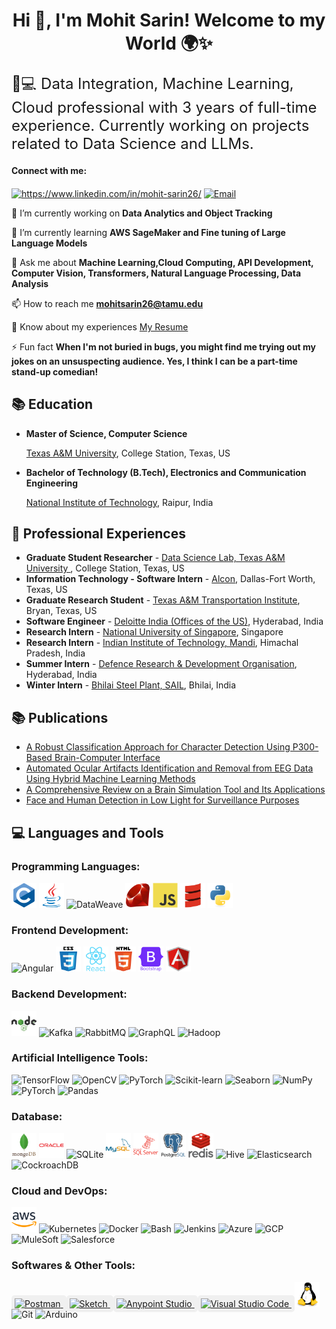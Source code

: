 <h1 align="center">Hi 👋, I'm Mohit Sarin! Welcome to my World 🌍✨</h1>
<p>
    <span style="font-size: 24px;">🔌💻 Data Integration, Machine Learning, Cloud professional with 3 years of full-time experience. Currently working on projects related to Data Science and LLMs.</span><br>
</p>
<h4 align="left">Connect with me:</h4>
<p align="left">
    <a href="https://www.linkedin.com/in/mohit-sarin26/" target="blank"><img align="center" src="https://raw.githubusercontent.com/rahuldkjain/github-profile-readme-generator/master/src/images/icons/Social/linked-in-alt.svg" alt="https://www.linkedin.com/in/mohit-sarin26/" height="30" width="40" /></a>
        <a href="mailto:mohitsarin26@tamu.edu"><img align="center" src="https://upload.wikimedia.org/wikipedia/commons/7/7e/Gmail_icon_%282020%29.svg" alt="Email" height="30" width="40"/></a>
</p>


🔭 I’m currently working on **Data Analytics and Object Tracking**

🌱 I’m currently learning **AWS SageMaker and Fine tuning of Large Language Models**

💬 Ask me about **Machine Learning,Cloud Computing, API Development, Computer Vision, Transformers, Natural Language Processing, Data Analysis**

📫 How to reach me **mohitsarin26@tamu.edu**

📄 Know about my experiences <a href="https://drive.google.com/file/d/1PWR1cA36PscNBdLfr8b-JKgwihapBqC2/view?usp=sharing">My Resume</a>

⚡ Fun fact **When I'm not buried in bugs, you might find me trying out my jokes on an unsuspecting audience. Yes, I think I can be a part-time stand-up comedian!**

<h2>📚 Education</h2>
<ul>
  <li><strong>Master of Science, Computer Science</strong></li>
  <p><a href="https://engineering.tamu.edu/cse/index.html">Texas A&M University</a>, College Station, Texas, US</p>
  <li><strong>Bachelor of Technology (B.Tech), Electronics and Communication Engineering</strong></li>
  <p><a href="https://nitrr.ac.in/aboutelectronics.php">National Institute of Technology</a>, Raipur, India</p>
</ul>


<h2>💼 Professional Experiences</h2>
<ul>
  <li><strong>Graduate Student Researcher</strong> - <a href="https://tamids.tamu.edu/labs/op-data-sci/" target="_blank">Data Science Lab, Texas A&M University </a>, College Station, Texas, US</li>
  <li><strong>Information Technology - Software Intern</strong> - <a href="https://www.alcon.com/" target="_blank">Alcon</a>, Dallas-Fort Worth, Texas, US</li>
  <li><strong>Graduate Research Student</strong> - <a href="https://tti.tamu.edu/" target="_blank">Texas A&M Transportation Institute</a>, Bryan, Texas, US</li>
  <li><strong>Software Engineer</strong> - <a href="https://www2.deloitte.com/ui/en.html" target="_blank">Deloitte India (Offices of the US)</a>, Hyderabad, India</li>
  <li><strong>Research Intern</strong> - <a href="https://n1labs.org/" target="_blank">National University of Singapore</a>, Singapore</li>
  <li><strong>Research Intern</strong> - <a href="https://www.iitmandi.ac.in/" target="_blank">Indian Institute of Technology, Mandi</a>, Himachal Pradesh, India</li>
  <li><strong>Summer Intern</strong> - <a href="https://www.drdo.gov.in/drdo/labs-and-establishments/research-centre-imarat-rci" target="_blank">Defence Research & Development Organisation</a>, Hyderabad, India</li>
   <li><strong>Winter Intern</strong> - <a href="https://sail.co.in/en/plants/about-bhilai-steel-plant" target="_blank">Bhilai Steel Plant, SAIL</a>, Bhilai, India</li>
    
</ul>

<h2>📚 Publications</h2>
<ul>
    <li><a href="https://www.igi-global.com/chapter/a-robust-classification-approach-for-character-detection-using-p300-based-brain-computer-interface/306955">A Robust Classification Approach for Character Detection Using P300-Based Brain-Computer Interface</a></li>
    <li><a href="https://ieeexplore.ieee.org/document/9071360">Automated Ocular Artifacts Identification and Removal from EEG Data Using Hybrid Machine Learning Methods</a></li>
    <li><a href="https://www.igi-global.com/chapter/a-comprehensive-review-on-a-brain-simulation-tool-and-its-applications/306947">A Comprehensive Review on a Brain Simulation Tool and Its Applications</a></li>
    <li><a href="https://ieeexplore.ieee.org/abstract/document/9004249">Face and Human Detection in Low Light for Surveillance Purposes</a></li>
</ul>


<h2 align="left">💻 Languages and Tools</h2>
<!-- Programming Languages -->
<h3>Programming Languages:</h3>
<p>
    <img src="https://raw.githubusercontent.com/devicons/devicon/master/icons/c/c-original.svg" alt="C" width="40" height="40"/>
    <img src="https://raw.githubusercontent.com/devicons/devicon/master/icons/java/java-original.svg" alt="Java" width="40" height="40"/>
    <img src="https://www.vectorlogo.zone/logos/mulesoft/mulesoft-icon.svg" alt="DataWeave" width="40" height="40"/>
    <img src="https://raw.githubusercontent.com/devicons/devicon/master/icons/ruby/ruby-original.svg" alt="Ruby" width="40" height="40"/>
    <img src="https://raw.githubusercontent.com/devicons/devicon/master/icons/javascript/javascript-original.svg" alt="JavaScript" width="40" height="40"/>
    <img src="https://raw.githubusercontent.com/devicons/devicon/master/icons/scala/scala-original.svg" alt="Scala" width="40" height="40"/>
    <img src="https://raw.githubusercontent.com/devicons/devicon/master/icons/python/python-original.svg" alt="Python" width="40" height="40"/>
</p>

<!-- Frontend Development -->
<h3>Frontend Development:</h3>
<p>
    <img src="https://angular.io/assets/images/logos/angular/angular.svg" alt="Angular" width="40" height="40"/>
    <img src="https://raw.githubusercontent.com/devicons/devicon/master/icons/css3/css3-original-wordmark.svg" alt="CSS3" width="40" height="40"/>
    <img src="https://raw.githubusercontent.com/devicons/devicon/master/icons/react/react-original-wordmark.svg" alt="React" width="40" height="40"/>
    <img src="https://raw.githubusercontent.com/devicons/devicon/master/icons/html5/html5-original-wordmark.svg" alt="HTML5" width="40" height="40"/>
    <img src="https://raw.githubusercontent.com/devicons/devicon/master/icons/bootstrap/bootstrap-plain-wordmark.svg" alt="Bootstrap" width="40" height="40"/>
    <img src="https://raw.githubusercontent.com/devicons/devicon/master/icons/angularjs/angularjs-original.svg" alt="AngularJS" width="40" height="40"/>
</p>

<!-- Backend Development -->
<h3>Backend Development:</h3>
<p>
    <img src="https://raw.githubusercontent.com/devicons/devicon/master/icons/nodejs/nodejs-original-wordmark.svg" alt="NodeJS" width="40" height="40"/>
    <img src="https://www.vectorlogo.zone/logos/apache_kafka/apache_kafka-icon.svg" alt="Kafka" width="40" height="40"/>
    <img src="https://www.vectorlogo.zone/logos/rabbitmq/rabbitmq-icon.svg" alt="RabbitMQ" width="40" height="40"/>
    <img src="https://www.vectorlogo.zone/logos/graphql/graphql-icon.svg" alt="GraphQL" width="40" height="40"/>
    <img src="https://www.vectorlogo.zone/logos/apache_hadoop/apache_hadoop-icon.svg" alt="Hadoop" width="40" height="40"/>
</p>

<!-- AI/ML -->
<h3>Artificial Intelligence Tools:</h3>
<p>
    <img src="https://www.vectorlogo.zone/logos/tensorflow/tensorflow-icon.svg" alt="TensorFlow" width="40" height="40"/>
    <img src="https://www.vectorlogo.zone/logos/opencv/opencv-icon.svg" alt="OpenCV" width="40" height="40"/>
    <img src="https://www.vectorlogo.zone/logos/pytorch/pytorch-icon.svg" alt="PyTorch" width="40" height="40"/>
    <img src="https://upload.wikimedia.org/wikipedia/commons/0/05/Scikit_learn_logo_small.svg" alt="Scikit-learn" width="40" height="40"/>
    <img src="https://seaborn.pydata.org/_images/logo-mark-lightbg.svg" alt="Seaborn" width="40" height="40"/>
    <img src="https://upload.wikimedia.org/wikipedia/commons/1/1a/NumPy_logo.svg" alt="NumPy" width="40" height="40"/>
    <img src="https://upload.wikimedia.org/wikipedia/commons/9/96/Pytorch_logo.png" alt="PyTorch" width="40" height="40"/>
    <img src="https://upload.wikimedia.org/wikipedia/commons/e/ed/Pandas_logo.svg" alt="Pandas" width="40" height="40"/>
</p>

<!-- Database -->
<h3>Database:</h3>
<p>
    <img src="https://raw.githubusercontent.com/devicons/devicon/master/icons/mongodb/mongodb-original-wordmark.svg" alt="MongoDB" width="40" height="40"/>
    <img src="https://raw.githubusercontent.com/devicons/devicon/master/icons/oracle/oracle-original.svg" alt="Oracle" width="40" height="40"/>
    <img src="https://www.vectorlogo.zone/logos/sqlite/sqlite-icon.svg" alt="SQLite" width="40" height="40"/>
    <img src="https://raw.githubusercontent.com/devicons/devicon/master/icons/mysql/mysql-original-wordmark.svg" alt="MySQL" width="40" height="40"/>
    <img src="https://raw.githubusercontent.com/devicons/devicon/master/icons/microsoftsqlserver/microsoftsqlserver-plain-wordmark.svg" alt="MSSQL" width="40" height="40"/>
    <img src="https://raw.githubusercontent.com/devicons/devicon/master/icons/postgresql/postgresql-original-wordmark.svg" alt="PostgreSQL" width="40" height="40"/>
    <img src="https://raw.githubusercontent.com/devicons/devicon/master/icons/redis/redis-original-wordmark.svg" alt="Redis" width="40" height="40"/>
    <img src="https://www.vectorlogo.zone/logos/apache_hive/apache_hive-icon.svg" alt="Hive" width="40" height="40"/>
    <img src="https://www.vectorlogo.zone/logos/elastic/elastic-icon.svg" alt="Elasticsearch" width="40" height="40"/>
    <img src="https://cdn.worldvectorlogo.com/logos/cockroachdb.svg" alt="CockroachDB" width="40" height="40"/>
</p>

<!-- DevOps -->
<h3>Cloud and DevOps:</h3>
<p>
    <img src="https://raw.githubusercontent.com/devicons/devicon/master/icons/amazonwebservices/amazonwebservices-original-wordmark.svg" alt="AWS" width="40" height="40"/>
    <img src="https://www.vectorlogo.zone/logos/kubernetes/kubernetes-icon.svg" alt="Kubernetes" width="40" height="40"/>
    <img src="https://www.vectorlogo.zone/logos/docker/docker-icon.svg" alt="Docker" width="40" height="40"/>
    <img src="https://www.vectorlogo.zone/logos/gnu_bash/gnu_bash-icon.svg" alt="Bash" width="40" height="40"/>
    <img src="https://www.vectorlogo.zone/logos/jenkins/jenkins-icon.svg" alt="Jenkins" width="40" height="40"/>
    <img src="https://www.vectorlogo.zone/logos/microsoft_azure/microsoft_azure-icon.svg" alt="Azure" width="40" height="40"/>
    <img src="https://www.vectorlogo.zone/logos/google_cloud/google_cloud-icon.svg" alt="GCP" width="40" height="40"/>
    <img src="https://www.vectorlogo.zone/logos/mulesoft/mulesoft-icon.svg" alt="MuleSoft" width="40" height="40"/>
    <img src="https://www.vectorlogo.zone/logos/salesforce/salesforce-icon.svg" alt="Salesforce" width="40" height="40"/>
</p>

<!-- Softwares -->
<h3>Softwares & Other Tools:</h3>
<p>
    <span style="background-color: #f0f0f0; padding: 5px; border-radius: 5px;">
        <a href="https://www.postman.com">
            <img src="https://www.vectorlogo.zone/logos/getpostman/getpostman-icon.svg" alt="Postman" width="40" height="40"/>
        </a>
    </span>
    <span style="background-color: #f0f0f0; padding: 5px; border-radius: 5px;">
        <a href="https://www.sketch.com">
            <img src="https://www.vectorlogo.zone/logos/sketchapp/sketchapp-icon.svg" alt="Sketch" width="40" height="40"/>
        </a>
    </span>
    <span style="background-color: #f0f0f0; padding: 5px; border-radius: 5px;">
        <a href="https://www.mulesoft.com/platform/studio">
            <img src="https://www.vectorlogo.zone/logos/mulesoft/mulesoft-icon.svg" alt="Anypoint Studio" width="40" height="40"/>
        </a>
    </span>
    <span style="background-color: #f0f0f0; padding: 5px; border-radius: 5px;">
        <a href="https://code.visualstudio.com/">
            <img src="https://upload.wikimedia.org/wikipedia/commons/9/9a/Visual_Studio_Code_1.35_icon.svg" alt="Visual Studio Code" width="40" height="40"/>
        </a>
    </span>
    <img src="https://raw.githubusercontent.com/devicons/devicon/master/icons/linux/linux-original.svg" alt="Linux" width="40" height="40"/>
    <img src="https://www.vectorlogo.zone/logos/git-scm/git-scm-icon.svg" alt="Git" width="40" height="40"/>
    <img src="https://cdn.worldvectorlogo.com/logos/arduino-1.svg" alt="Arduino" width="40" height="40"/>
</p>




